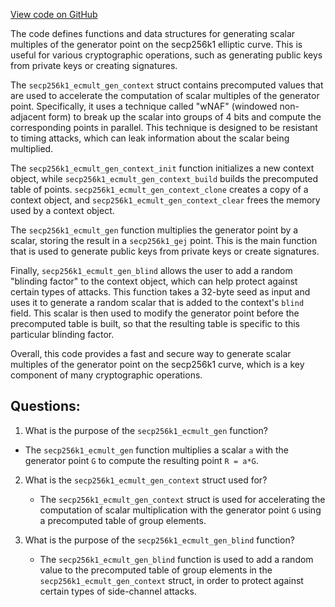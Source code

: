 [View code on GitHub](https://github.com/cosmos/cosmos-sdk.git/crypto/keys/secp256k1/internal/secp256k1/libsecp256k1/src/ecmult_gen.h)

The code defines functions and data structures for generating scalar multiples of the generator point on the secp256k1 elliptic curve. This is useful for various cryptographic operations, such as generating public keys from private keys or creating signatures.

The `secp256k1_ecmult_gen_context` struct contains precomputed values that are used to accelerate the computation of scalar multiples of the generator point. Specifically, it uses a technique called "wNAF" (windowed non-adjacent form) to break up the scalar into groups of 4 bits and compute the corresponding points in parallel. This technique is designed to be resistant to timing attacks, which can leak information about the scalar being multiplied.

The `secp256k1_ecmult_gen_context_init` function initializes a new context object, while `secp256k1_ecmult_gen_context_build` builds the precomputed table of points. `secp256k1_ecmult_gen_context_clone` creates a copy of a context object, and `secp256k1_ecmult_gen_context_clear` frees the memory used by a context object.

The `secp256k1_ecmult_gen` function multiplies the generator point by a scalar, storing the result in a `secp256k1_gej` point. This is the main function that is used to generate public keys from private keys or create signatures.

Finally, `secp256k1_ecmult_gen_blind` allows the user to add a random "blinding factor" to the context object, which can help protect against certain types of attacks. This function takes a 32-byte seed as input and uses it to generate a random scalar that is added to the context's `blind` field. This scalar is then used to modify the generator point before the precomputed table is built, so that the resulting table is specific to this particular blinding factor.

Overall, this code provides a fast and secure way to generate scalar multiples of the generator point on the secp256k1 curve, which is a key component of many cryptographic operations.
## Questions: 
 1. What is the purpose of the `secp256k1_ecmult_gen` function?
   - The `secp256k1_ecmult_gen` function multiplies a scalar `a` with the generator point `G` to compute the resulting point `R = a*G`.

2. What is the `secp256k1_ecmult_gen_context` struct used for?
   - The `secp256k1_ecmult_gen_context` struct is used for accelerating the computation of scalar multiplication with the generator point `G` using a precomputed table of group elements.

3. What is the purpose of the `secp256k1_ecmult_gen_blind` function?
   - The `secp256k1_ecmult_gen_blind` function is used to add a random value to the precomputed table of group elements in the `secp256k1_ecmult_gen_context` struct, in order to protect against certain types of side-channel attacks.